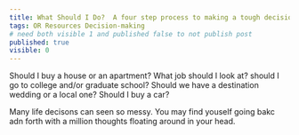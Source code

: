 ```yaml
---
title: What Should I Do?  A four step process to making a tough decision.
tags: OR Resources Decision-making
# need both visible 1 and published false to not publish post
published: true
visible: 0
---
```

Should I buy a house or an apartment? What job should I look at? should I go to college and/or graduate school? Should we have a destination wedding or a local one? Should I buy a car? 

Many life decisons can seen so messy. You may find youself going bakc adn forth with a million thoughts floating around in your head. 